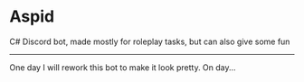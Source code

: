 # Aspid
C# Discord bot, made mostly for roleplay tasks, but can also give some fun
***
One day I will rework this bot to make it look pretty. On day...
